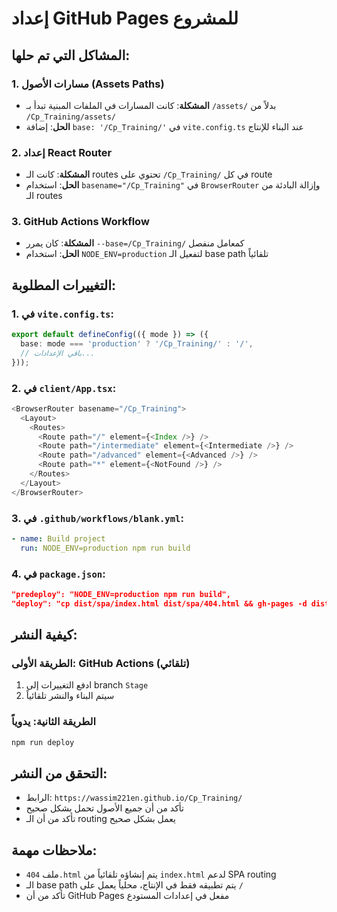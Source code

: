 # إعداد GitHub Pages للمشروع

## المشاكل التي تم حلها:

### 1. مسارات الأصول (Assets Paths)
- **المشكلة**: كانت المسارات في الملفات المبنية تبدأ بـ `/assets/` بدلاً من `/Cp_Training/assets/`
- **الحل**: إضافة `base: '/Cp_Training/'` في `vite.config.ts` عند البناء للإنتاج

### 2. إعداد React Router
- **المشكلة**: كانت الـ routes تحتوي على `/Cp_Training/` في كل route
- **الحل**: استخدام `basename="/Cp_Training"` في `BrowserRouter` وإزالة البادئة من الـ routes

### 3. GitHub Actions Workflow
- **المشكلة**: كان يمرر `--base=/Cp_Training/` كمعامل منفصل
- **الحل**: استخدام `NODE_ENV=production` لتفعيل الـ base path تلقائياً

## التغييرات المطلوبة:

### 1. في `vite.config.ts`:
```typescript
export default defineConfig(({ mode }) => ({
  base: mode === 'production' ? '/Cp_Training/' : '/',
  // باقي الإعدادات...
}));
```

### 2. في `client/App.tsx`:
```typescript
<BrowserRouter basename="/Cp_Training">
  <Layout>
    <Routes>
      <Route path="/" element={<Index />} />
      <Route path="/intermediate" element={<Intermediate />} />
      <Route path="/advanced" element={<Advanced />} />
      <Route path="*" element={<NotFound />} />
    </Routes>
  </Layout>
</BrowserRouter>
```

### 3. في `.github/workflows/blank.yml`:
```yaml
- name: Build project
  run: NODE_ENV=production npm run build
```

### 4. في `package.json`:
```json
"predeploy": "NODE_ENV=production npm run build",
"deploy": "cp dist/spa/index.html dist/spa/404.html && gh-pages -d dist/spa"
```

## كيفية النشر:

### الطريقة الأولى: GitHub Actions (تلقائي)
1. ادفع التغييرات إلى branch `Stage`
2. سيتم البناء والنشر تلقائياً

### الطريقة الثانية: يدوياً
```bash
npm run deploy
```

## التحقق من النشر:
- الرابط: `https://wassim221en.github.io/Cp_Training/`
- تأكد من أن جميع الأصول تحمل بشكل صحيح
- تأكد من أن الـ routing يعمل بشكل صحيح

## ملاحظات مهمة:
- ملف `404.html` يتم إنشاؤه تلقائياً من `index.html` لدعم SPA routing
- الـ base path يتم تطبيقه فقط في الإنتاج، محلياً يعمل على `/`
- تأكد من أن GitHub Pages مفعل في إعدادات المستودع
